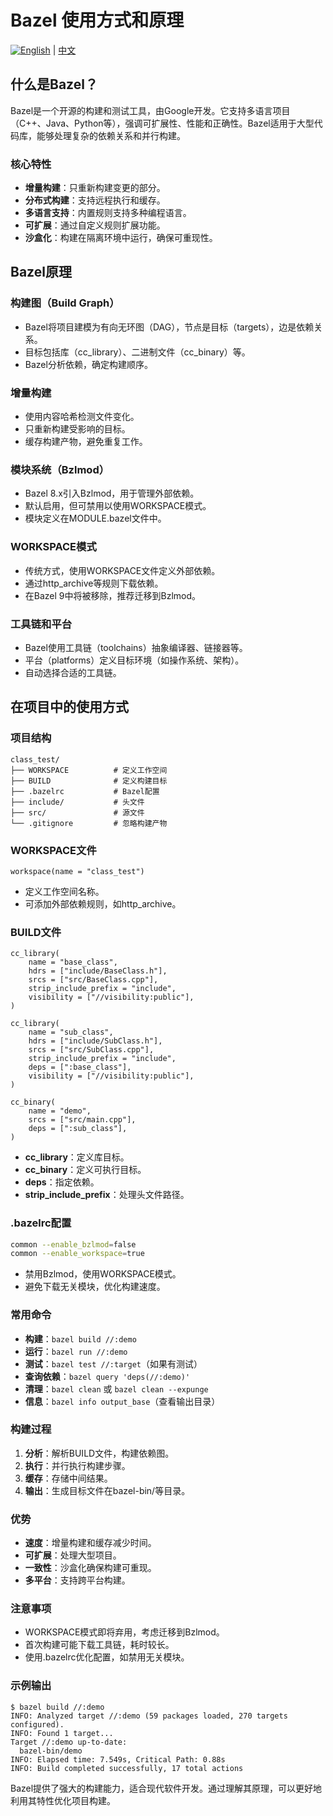 # Bazel 使用方式和原理

[![English](https://img.shields.io/badge/Language-English-blue.svg)](Bazel_EN.md) | [中文](Bazel.md)

## 什么是Bazel？

Bazel是一个开源的构建和测试工具，由Google开发。它支持多语言项目（C++、Java、Python等），强调可扩展性、性能和正确性。Bazel适用于大型代码库，能够处理复杂的依赖关系和并行构建。

### 核心特性
- **增量构建**：只重新构建变更的部分。
- **分布式构建**：支持远程执行和缓存。
- **多语言支持**：内置规则支持多种编程语言。
- **可扩展**：通过自定义规则扩展功能。
- **沙盒化**：构建在隔离环境中运行，确保可重现性。

## Bazel原理

### 构建图（Build Graph）
- Bazel将项目建模为有向无环图（DAG），节点是目标（targets），边是依赖关系。
- 目标包括库（cc_library）、二进制文件（cc_binary）等。
- Bazel分析依赖，确定构建顺序。

### 增量构建
- 使用内容哈希检测文件变化。
- 只重新构建受影响的目标。
- 缓存构建产物，避免重复工作。

### 模块系统（Bzlmod）
- Bazel 8.x引入Bzlmod，用于管理外部依赖。
- 默认启用，但可禁用以使用WORKSPACE模式。
- 模块定义在MODULE.bazel文件中。

### WORKSPACE模式
- 传统方式，使用WORKSPACE文件定义外部依赖。
- 通过http_archive等规则下载依赖。
- 在Bazel 9中将被移除，推荐迁移到Bzlmod。

### 工具链和平台
- Bazel使用工具链（toolchains）抽象编译器、链接器等。
- 平台（platforms）定义目标环境（如操作系统、架构）。
- 自动选择合适的工具链。

## 在项目中的使用方式

### 项目结构
```
class_test/
├── WORKSPACE          # 定义工作空间
├── BUILD              # 定义构建目标
├── .bazelrc           # Bazel配置
├── include/           # 头文件
├── src/               # 源文件
└── .gitignore         # 忽略构建产物
```

### WORKSPACE文件
```starlark
workspace(name = "class_test")
```
- 定义工作空间名称。
- 可添加外部依赖规则，如http_archive。

### BUILD文件
```starlark
cc_library(
    name = "base_class",
    hdrs = ["include/BaseClass.h"],
    srcs = ["src/BaseClass.cpp"],
    strip_include_prefix = "include",
    visibility = ["//visibility:public"],
)

cc_library(
    name = "sub_class",
    hdrs = ["include/SubClass.h"],
    srcs = ["src/SubClass.cpp"],
    strip_include_prefix = "include",
    deps = [":base_class"],
    visibility = ["//visibility:public"],
)

cc_binary(
    name = "demo",
    srcs = ["src/main.cpp"],
    deps = [":sub_class"],
)
```
- **cc_library**：定义库目标。
- **cc_binary**：定义可执行目标。
- **deps**：指定依赖。
- **strip_include_prefix**：处理头文件路径。

### .bazelrc配置
```bash
common --enable_bzlmod=false
common --enable_workspace=true
```
- 禁用Bzlmod，使用WORKSPACE模式。
- 避免下载无关模块，优化构建速度。

### 常用命令
- **构建**：`bazel build //:demo`
- **运行**：`bazel run //:demo`
- **测试**：`bazel test //:target`（如果有测试）
- **查询依赖**：`bazel query 'deps(//:demo)'`
- **清理**：`bazel clean` 或 `bazel clean --expunge`
- **信息**：`bazel info output_base`（查看输出目录）

### 构建过程
1. **分析**：解析BUILD文件，构建依赖图。
2. **执行**：并行执行构建步骤。
3. **缓存**：存储中间结果。
4. **输出**：生成目标文件在bazel-bin/等目录。

### 优势
- **速度**：增量构建和缓存减少时间。
- **可扩展**：处理大型项目。
- **一致性**：沙盒化确保构建可重现。
- **多平台**：支持跨平台构建。

### 注意事项
- WORKSPACE模式即将弃用，考虑迁移到Bzlmod。
- 首次构建可能下载工具链，耗时较长。
- 使用.bazelrc优化配置，如禁用无关模块。

### 示例输出
```
$ bazel build //:demo
INFO: Analyzed target //:demo (59 packages loaded, 270 targets configured).
INFO: Found 1 target...
Target //:demo up-to-date:
  bazel-bin/demo
INFO: Elapsed time: 7.549s, Critical Path: 0.88s
INFO: Build completed successfully, 17 total actions
```

Bazel提供了强大的构建能力，适合现代软件开发。通过理解其原理，可以更好地利用其特性优化项目构建。